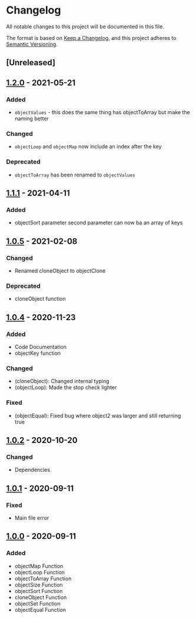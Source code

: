 # Changelog
All notable changes to this project will be documented in this file.

The format is based on [Keep a Changelog](https://keepachangelog.com/en/1.0.0/),
and this project adheres to [Semantic Versioning](https://semver.org/spec/v2.0.0.html).

## [Unreleased]

## [1.2.0] - 2021-05-21

### Added

- `objectValues` - this does the same thing has objectToArray but make the naming better

### Changed

- `objectLoop` and `objectMap` now include an index after the key

### Deprecated

- `objectToArray` has been renamed to `objectValues`

## [1.1.1] - 2021-04-11

### Added

- objectSort parameter second parameter can now ba an array of keys


## [1.0.5] - 2021-02-08

### Changed
- Renamed cloneObject to objectClone

### Deprecated
- cloneObject function

## [1.0.4] - 2020-11-23

### Added

- Code Documentation
- objectKey function

### Changed

- (cloneObject): Changed internal typing
- (objectLoop): Made the stop check lighter

### Fixed

- (objectEqual): Fixed bug where object2 was larger and still returning true

## [1.0.2] - 2020-10-20

### Changed
- Dependencies

## [1.0.1] - 2020-09-11

### Fixed
- Main file error

## [1.0.0] - 2020-09-11

### Added
- objectMap Function
- objectLoop Function
- objectToArray Function
- objectSize Function
- objectSort Function
- cloneObject Function
- objectSet Function
- objectEqual Function


[1.2.0]: https://github.com/dzeiocom/libs/releases/tag/%40dzeio%2Fobject-util%401.2.0
[1.1.1]: https://github.com/dzeiocom/libs/releases/tag/%40dzeio%2Fobject-util%401.1.1
[1.0.5]: https://github.com/dzeiocom/libs/releases/tag/%40dzeio%2Fobject-util%401.0.5
[1.0.4]: https://github.com/dzeiocom/libs/releases/tag/%40dzeio%2Fobject-util%401.0.4
[1.0.2]: https://github.com/dzeiocom/libs/releases/tag/%40dzeio%2Fobject-util%401.0.2
[1.0.1]: https://github.com/dzeiocom/libs/releases/tag/%40dzeio%2Fobject-util%401.0.1
[1.0.0]: https://github.com/dzeiocom/libs/releases/tag/%40dzeio%2Fobject-util%401.0.0
